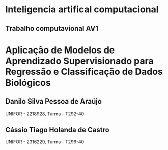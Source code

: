 # Inteligencia artifical computacional

## Trabalho computavional AV1

# Aplicação de Modelos de Aprendizado Supervisionado para Regressão e Classificação de Dados Biológicos
## Danilo Silva Pessoa de Araújo 
   UNIFOR - 2218928, 
   Turma - T292-40 
## Cássio Tiago Holanda de Castro 
   UNIFOR - 2316229, 
   Turma - T296-40 
